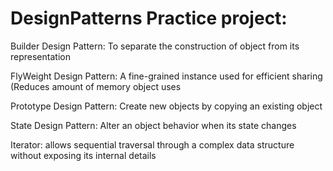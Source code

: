 # DesignPatterns Practice project:

Builder Design Pattern: To separate the construction of object from its representation

FlyWeight Design Pattern: A fine-grained instance used for efficient sharing (Reduces amount of memory object uses

Prototype Design Pattern: Create new objects by copying an existing object

State Design Pattern: Alter an object behavior when its state changes

Iterator: allows sequential traversal through a complex data structure without exposing its internal details
